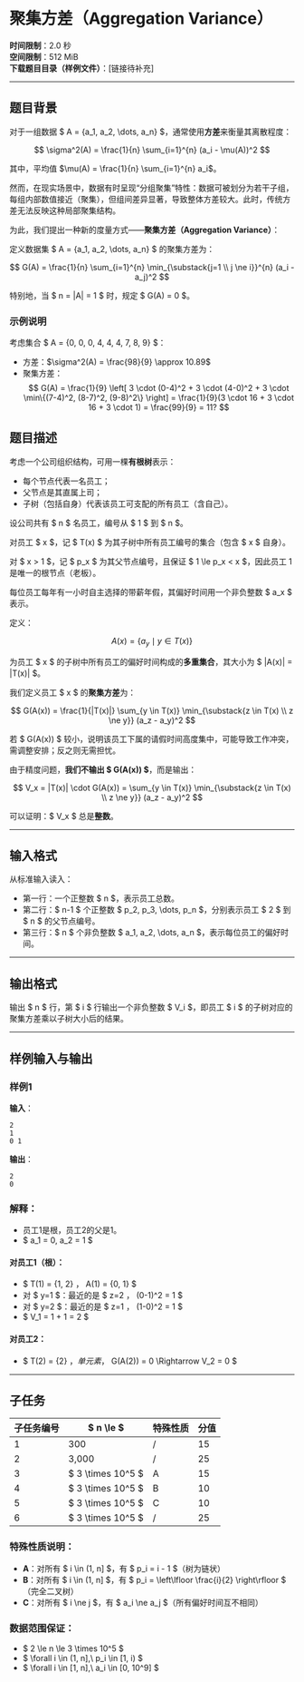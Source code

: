 # 聚集方差（Aggregation Variance）

**时间限制**：2.0 秒  
**空间限制**：512 MiB  
**下载题目目录（样例文件）**：[链接待补充]

---

## 题目背景

对于一组数据 $ A = \{a_1, a_2, \dots, a_n\} $，通常使用**方差**来衡量其离散程度：

$$
\sigma^2(A) = \frac{1}{n} \sum_{i=1}^{n} (a_i - \mu(A))^2
$$

其中，平均值 $\mu(A) = \frac{1}{n} \sum_{i=1}^{n} a_i$。

然而，在现实场景中，数据有时呈现“分组聚集”特性：数据可被划分为若干子组，每组内部数值接近（聚集），但组间差异显著，导致整体方差较大。此时，传统方差无法反映这种局部聚集结构。

为此，我们提出一种新的度量方式——**聚集方差（Aggregation Variance）**：

定义数据集 $ A = \{a_1, a_2, \dots, a_n\} $ 的聚集方差为：

$$
G(A) = \frac{1}{n} \sum_{i=1}^{n} \min_{\substack{j=1 \\ j \ne i}}^{n} (a_i - a_j)^2
$$

特别地，当 $ n = |A| = 1 $ 时，规定 $ G(A) = 0 $。

### 示例说明

考虑集合 $ A = \{0, 0, 0, 4, 4, 4, 7, 8, 9\} $：

- 方差：$\sigma^2(A) = \frac{98}{9} \approx 10.89$
- 聚集方差：
  $$
  G(A) = \frac{1}{9} \left[ 3 \cdot (0-4)^2 + 3 \cdot (4-0)^2 + 3 \cdot \min\{(7-4)^2, (8-7)^2, (9-8)^2\} \right] = \frac{1}{9}(3 \cdot 16 + 3 \cdot 16 + 3 \cdot 1) = \frac{99}{9} = 11? 
  $$

## 题目描述

考虑一个公司组织结构，可用一棵**有根树**表示：

- 每个节点代表一名员工；
- 父节点是其直属上司；
- 子树（包括自身）代表该员工可支配的所有员工（含自己）。

设公司共有 $ n $ 名员工，编号从 $ 1 $ 到 $ n $。

对员工 $ x $，记 $ T(x) $ 为其子树中所有员工编号的集合（包含 $ x $ 自身）。

对 $ x > 1 $，记 $ p_x $ 为其父节点编号，且保证 $ 1 \le p_x < x $，因此员工 1 是唯一的根节点（老板）。

每位员工每年有一小时自主选择的带薪年假，其偏好时间用一个非负整数 $ a_x $ 表示。

定义：

$$
A(x) = \{ a_y \mid y \in T(x) \}
$$

为员工 $ x $ 的子树中所有员工的偏好时间构成的**多重集合**，其大小为 $ |A(x)| = |T(x)| $。

我们定义员工 $ x $ 的**聚集方差**为：

$$
G(A(x)) = \frac{1}{|T(x)|} \sum_{y \in T(x)} \min_{\substack{z \in T(x) \\ z \ne y}} (a_z - a_y)^2
$$

若 $ G(A(x)) $ 较小，说明该员工下属的请假时间高度集中，可能导致工作冲突，需调整安排；反之则无需担忧。

由于精度问题，**我们不输出 $ G(A(x)) $**，而是输出：

$$
V_x = |T(x)| \cdot G(A(x)) = \sum_{y \in T(x)} \min_{\substack{z \in T(x) \\ z \ne y}} (a_z - a_y)^2
$$

可以证明：$ V_x $ 总是**整数**。

---

## 输入格式

从标准输入读入：

- 第一行：一个正整数 $ n $，表示员工总数。
- 第二行：$ n-1 $ 个正整数 $ p_2, p_3, \dots, p_n $，分别表示员工 $ 2 $ 到 $ n $ 的父节点编号。
- 第三行：$ n $ 个非负整数 $ a_1, a_2, \dots, a_n $，表示每位员工的偏好时间。

---

## 输出格式

输出 $ n $ 行，第 $ i $ 行输出一个非负整数 $ V_i $，即员工 $ i $ 的子树对应的聚集方差乘以子树大小后的结果。

---

## 样例输入与输出

### 样例1

**输入**：
```
2
1
0 1
```

**输出**：
```
2
0
```

### 解释：

- 员工1是根，员工2的父是1。
- $ a_1 = 0, a_2 = 1 $

#### 对员工1（根）：
- $ T(1) = \{1, 2\} $，$ A(1) = \{0, 1\} $
- 对 $ y=1 $：最近的是 $ z=2 $，$ (0-1)^2 = 1 $
- 对 $ y=2 $：最近的是 $ z=1 $，$ (1-0)^2 = 1 $
- $ V_1 = 1 + 1 = 2 $

#### 对员工2：
- $ T(2) = \{2\} $，单元素，$ G(A(2)) = 0 \Rightarrow V_2 = 0 $

---

## 子任务

| 子任务编号 | $ n \le $ | 特殊性质 | 分值 |
|------------|-------------|-----------|------|
| 1          | 300         | /         | 15   |
| 2          | 3,000       | /         | 25   |
| 3          | $ 3 \times 10^5 $ | A         | 15   |
| 4          | $ 3 \times 10^5 $ | B         | 10   |
| 5          | $ 3 \times 10^5 $ | C         | 10   |
| 6          | $ 3 \times 10^5 $ | /         | 25   |

### 特殊性质说明：

- **A**：对所有 $ i \in (1, n] $，有 $ p_i = i - 1 $（树为链状）
- **B**：对所有 $ i \in (1, n] $，有 $ p_i = \left\lfloor \frac{i}{2} \right\rfloor $（完全二叉树）
- **C**：对所有 $ i \ne j $，有 $ a_i \ne a_j $（所有偏好时间互不相同）

### 数据范围保证：

- $ 2 \le n \le 3 \times 10^5 $
- $ \forall i \in (1, n],\ p_i \in [1, i) $
- $ \forall i \in [1, n],\ a_i \in [0, 10^9] $

